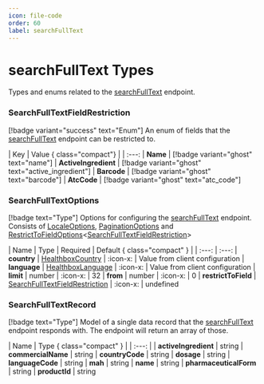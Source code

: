 ```yaml
---
icon: file-code
order: 60
label: searchFullText
---
```


# searchFullText Types

Types and enums related to the [searchFullText](/endpoints/#searchfulltext) endpoint.

### SearchFullTextFieldRestriction

[!badge variant="success" text="Enum"] An enum of fields that the [searchFullText](/endpoints/#searchfulltext) endpoint can be restricted to.

| Key | Value { class="compact"}
| | :---:
| **Name** | [!badge variant="ghost" text="name"]
| **ActiveIngredient** | [!badge variant="ghost" text="active_ingredient"]
| **Barcode** | [!badge variant="ghost" text="barcode"]
| **AtcCode** | [!badge variant="ghost" text="atc_code"]

### SearchFullTextOptions 
[!badge text="Type"] Options for configuring the [searchFullText](/endpoints/#searchfulltext) endpoint. Consists of [LocaleOptions](../general-types/#localeoptions), [PaginationOptions](../general-types/#paginationoptions) and [RestrictToFieldOptions](../general-types/#restricttofieldoptionst)<[SearchFullTextFieldRestriction](#searchfulltextfieldrestriction)>

| Name | Type | Required | Default { class="compact" }
| | :---: | :---: 
| **country** | [HealthboxCountry](../general-types/#healthboxcountry) | :icon-x: | Value from client configuration
| **language** | [HealthboxLanguage](../general-types/#healthboxlanguage) | :icon-x: | Value from client configuration
| **limit** | number | :icon-x: | 32
| **from** | number | :icon-x: | 0
| **restrictToField** | [SearchFullTextFieldRestriction](#searchfulltextfieldrestriction) | :icon-x: | undefined

### SearchFullTextRecord 
[!badge text="Type"] Model of a single data record that the [searchFullText](/endpoints/#searchfulltext) endpoint responds with. The endpoint will return an array of those.

| Name | Type   { class="compact" }
| | :---: |
| **activeIngredient** | string 
| **commercialName** | string 
| **countryCode** | string
| **dosage** | string
| **languageCode** | string
| **mah** | string
| **name** | string
| **pharmaceuticalForm** | string
| **productId** | string
